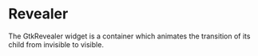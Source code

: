 # Revealer

The GtkRevealer widget is a container which animates the transition of its child from invisible to visible.
